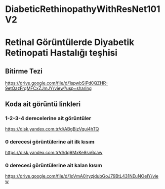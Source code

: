 # DiabeticRethinopathyWithResNet101V2
# Retinal Görüntülerde Diyabetik Retinopati Hastalığı teşhisi

## Bitirme Tezi
https://drive.google.com/file/d/1spwbSIPd0QZHR-9etQazFrqMFCxZJmJY/view?usp=sharing

## Koda ait görüntü linkleri

### 1-2-3-4 derecelerine ait görüntüler
https://disk.yandex.com.tr/d/ABgBizVqui4hTQ

### 0 derecesi görüntülerine ait ilk kısım
https://disk.yandex.com.tr/d/dq9MxKe8sn6caw

### 0 derecesi görüntülerine ait kalan kısım
https://drive.google.com/file/d/1oVmA0lryzjdubGoJ79BtL431NEuNOelY/view
